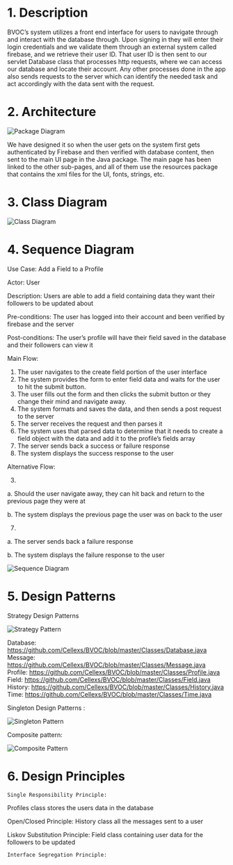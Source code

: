 # 1. Description

BVOC’s system utilizes a front end interface for users to navigate through and interact with the database through. Upon signing in they will enter their login credentials and we validate them through an external system called firebase, and we retrieve their user ID. That user ID is then sent to our servlet Database class that processes http requests, where we can access our database and locate their account. Any other processes done in the app also sends requests to the server which can identify the needed task and act accordingly with the data sent with the request.

# 2. Architecture

![Package Diagram](https://github.com/Cellexs/BVOC/blob/master/Pictures/Pack_Dia.png)

We have designed it so when the user gets on the system first gets authenticated by Firebase and then verified with database content, then sent to the main UI page in the Java package. The main page has been linked to the other sub-pages, and all of them use the resources package that contains the xml files for the UI, fonts, strings, etc.

# 3. Class Diagram

![Class Diagram](https://github.com/Cellexs/BVOC/blob/master/Pictures/UML_Dia_D5.jpg)

# 4. Sequence Diagram
Use Case: Add a Field to a Profile

Actor: User

Description: Users are able to add a field containing data they want their followers to be updated about

Pre-conditions: The user has logged into their account and been verified by firebase and the server

Post-conditions: The user’s profile will have their field saved in the database and their followers can view it

Main Flow:
1. The user navigates to the create field portion of the user interface
2. The system provides the form to enter field data and waits for the user to hit the submit button.
3. The user fills out the form and then clicks the submit button or they change their mind and navigate away.
4. The system formats and saves the data, and then sends a post request to the server
5. The server receives the request and then parses it
6. The system uses that parsed data to determine that it needs to create a field object with the data and add it to the profile’s fields array
7. The server sends back a success or failure response
8. The system displays the success response to the user

Alternative Flow:

3.

a. Should the user navigate away, they can hit back and return to the previous page they were at

b. The system displays the previous page the user was on back to the user

7.

a. The server sends back a failure response

b. The system displays the failure response to the user

![Sequence Diagram](https://github.com/Cellexs/BVOC/blob/master/Pictures/D5_Seq.png)

# 5. Design Patterns 
Strategy Design Patterns 

![Strategy Pattern](https://github.com/Cellexs/BVOC/blob/master/Pictures/Strategy_Pattern.png)

Database: https://github.com/Cellexs/BVOC/blob/master/Classes/Database.java
Message: https://github.com/Cellexs/BVOC/blob/master/Classes/Message.java
Profile: https://github.com/Cellexs/BVOC/blob/master/Classes/Profile.java
Field: https://github.com/Cellexs/BVOC/blob/master/Classes/Field.java
History: https://github.com/Cellexs/BVOC/blob/master/Classes/History.java
Time: https://github.com/Cellexs/BVOC/blob/master/Classes/Time.java

 Singleton Design Patterns : 

![Singleton Pattern](https://github.com/Cellexs/BVOC/blob/master/Pictures/Singleton_Pattern.png)

Composite pattern: 

![Composite Pattern](https://github.com/Cellexs/BVOC/blob/master/Pictures/Composite_Pattern.png)

# 6. Design Principles
	Single Responsibility Principle: 
Profiles class stores the users data in the database 

Open/Closed Principle:
History class all the messages sent to a user

Liskov Substitution Principle: 
Field class containing user data for the followers to be updated

	Interface Segregation Principle:

